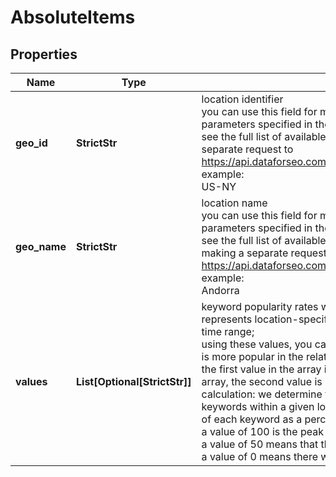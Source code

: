 # AbsoluteItems


## Properties

| Name | Type | Description | Notes |
|------------ | ------------- | ------------- | -------------|
**geo_id** | **StrictStr** | location identifier<br>you can use this field for matching obtained results with location parameters specified in the request<br>see the full list of available locations with their geo_id here or by making a separate request to https://api.dataforseo.com/v3/keywords_data/dataforseo_trends/locations<br>example:<br>US-NY |[optional]|
**geo_name** | **StrictStr** | location name<br>you can use this field for matching obtained results with location parameters specified in the request<br>see the full list of available locations with their geo_name here or by making a separate request to https://api.dataforseo.com/v3/keywords_data/dataforseo_trends/locations<br>example:<br>Andorra |[optional]|
**values** | **List[Optional[StrictStr]]** | keyword popularity rates within a given location<br>represents location-specific keyword popularity rate over the specified time range;<br>using these values, you can understand which of the specified keywords is more popular in the related location;<br>the first value in the array is provided for the first term from the keywords array, the second value is provided for the second keyword, and so on;<br>calculation: we determine the highest popularity value across all specified keywords within a given location, and then express the popularity values of each keyword as a percentage of the highest value (100);<br>a value of 100 is the peak popularity for the term<br>a value of 50 means that the term is half as popular<br>a value of 0 means there was not enough data for this term |[optional]|